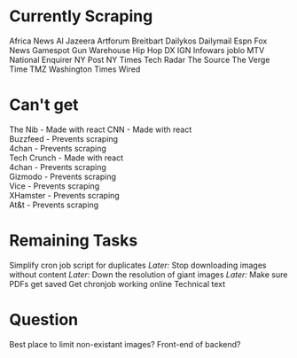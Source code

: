 # Currently Scraping
Africa News
Al Jazeera
Artforum
Breitbart
Dailykos
Dailymail
Espn
Fox News
Gamespot
Gun Warehouse
Hip Hop DX
IGN
Infowars
joblo
MTV
National Enquirer
NY Post
NY Times
Tech Radar
The Source
The Verge
Time
TMZ
Washington Times
Wired


# Can't get   
The Nib - Made with react 
CNN - Made with react  
Buzzfeed - Prevents scraping  
4chan - Prevents scraping  
Tech Crunch - Made with react  
4chan - Prevents scraping  
Gizmodo - Prevents scraping  
Vice - Prevents scraping  
XHamster - Prevents scraping  
At&t - Prevents scraping  
    
# Remaining Tasks
Simplify cron job script for duplicates
_Later:_ Stop downloading images without content
_Later:_ Down the resolution of giant images
_Later:_ Make sure PDFs get saved
Get chronjob working online
Technical text

# Question
Best place to limit non-existant images? Front-end of backend?

